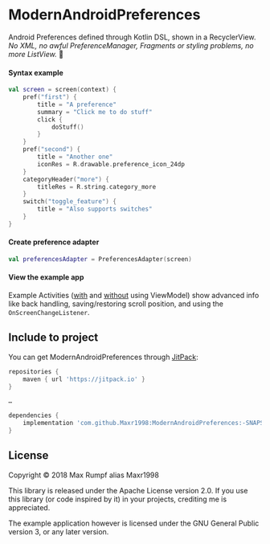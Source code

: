 # ModernAndroidPreferences
Android Preferences defined through Kotlin DSL, shown in a RecyclerView.  
_No XML, no awful PreferenceManager, Fragments or styling problems, no more ListView._ :tada:

#### Syntax example
```Kotlin
val screen = screen(context) {
    pref("first") {
        title = "A preference"
        summary = "Click me to do stuff"
        click {
            doStuff()
        }
    }
    pref("second") {
        title = "Another one"
        iconRes = R.drawable.preference_icon_24dp
    }
    categoryHeader("more") {
        titleRes = R.string.category_more
    }
    switch("toggle_feature") {
        title = "Also supports switches"
    }
}
```

#### Create preference adapter
```Kotlin
val preferencesAdapter = PreferencesAdapter(screen)
```

#### View the example app
Example Activities ([with](https://github.com/Maxr1998/ModernAndroidPreferences/tree/master/testapp/src/main/java/de/Maxr1998/modernpreferences/example/view_model) and [without](https://github.com/Maxr1998/ModernAndroidPreferences/blob/master/testapp/src/main/java/de/Maxr1998/modernpreferences/example/TestActivity.kt) using ViewModel)
show advanced info like back handling, saving/restoring scroll position, and using the `OnScreenChangeListener`.

## Include to project
You can get ModernAndroidPreferences through [JitPack](https://jitpack.io/#Maxr1998/ModernAndroidPreferences/-SNAPSHOT):
```gradle
repositories {
    maven { url 'https://jitpack.io' }
}

…

dependencies {
    implementation 'com.github.Maxr1998:ModernAndroidPreferences:-SNAPSHOT'
}
```

## License
Copyright © 2018  Max Rumpf alias Maxr1998

This library is released under the Apache License version 2.0.
If you use this library (or code inspired by it) in your projects, crediting me is appreciated.

The example application however is licensed under the GNU General Public version 3, or any later version.